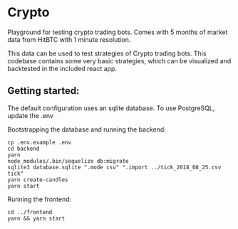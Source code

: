 # Crypto
Playground for testing crypto trading bots.
Comes with 5 months of market data from HitBTC with 1 minute resolution.

This data can be used to test strategies of Crypto trading bots.
This codebase contains some very basic strategies, which can be visualized and backtested in the included react app.

## Getting started:
The default configuration uses an sqlite database.
To use PostgreSQL, update the .env

Bootstrapping the database and running the backend:
```
cp .env.example .env
cd backend
yarn
node_modules/.bin/sequelize db:migrate
sqlite3 database.sqlite ".mode csv" ".import ../tick_2018_08_25.csv tick"
yarn create-candles
yarn start
```

Running the frontend:

```
cd ../frontend
yarn && yarn start
```

